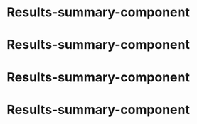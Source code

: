 # Results-summary-component
# Results-summary-component
# Results-summary-component
# Results-summary-component
